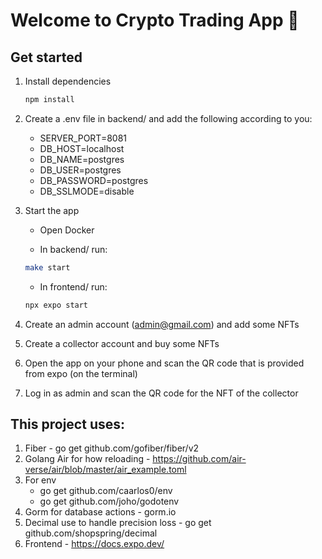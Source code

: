 # Welcome to Crypto Trading App 👋

## Get started

1. Install dependencies

   ```bash
   npm install
   ```

2. Create a .env file in backend/ and add the following according to you:
   - SERVER_PORT=8081
   - DB_HOST=localhost
   - DB_NAME=postgres
   - DB_USER=postgres
   - DB_PASSWORD=postgres
   - DB_SSLMODE=disable

2. Start the app

   - Open Docker

   - In backend/ run:

   ```bash
   make start
   ```

   - In frontend/ run: 

   ```bash
   npx expo start
   ```

4. Create an admin account (admin@gmail.com) and add some NFTs

5. Create a collector account and buy some NFTs

6. Open the app on your phone and scan the QR code that is provided from expo (on the terminal)
7. Log in as admin and scan the QR code for the NFT of the collector



## This project uses: 
1. Fiber - go get github.com/gofiber/fiber/v2
2. Golang Air for how reloading - https://github.com/air-verse/air/blob/master/air_example.toml
3. For env 
   - go get github.com/caarlos0/env 
   - go get github.com/joho/godotenv
4. Gorm for database actions - gorm.io
5. Decimal use to handle precision loss - go get github.com/shopspring/decimal
6. Frontend - https://docs.expo.dev/
